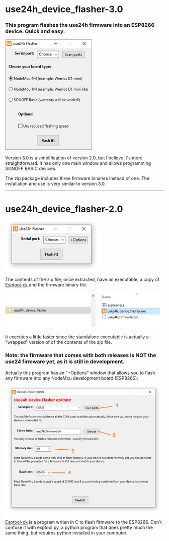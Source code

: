 # use24h_device_flasher-3.0

### This program flashes the use24h firmware into an ESP8266 device. Quick and easy.

<img src="https://github.com/Ungaretti/Gui-for-esptool-ck/blob/master/assets/use24hFlasher3.png">

Version 3.0 is a simplification of version 2.0, but I believe it's more straightforward. It has only one main window and allows programming SONOFF BASIC devices.

The zip package includes three firmware binaries instead of one. The installation and use is very similar to version 3.0.

---

# use24h_device_flasher-2.0

<img src="https://github.com/Ungaretti/Gui-for-esptool-ck/blob/master/assets/Screenshot.PNG">

The contents of the zip file, once extracted, have an executable, a copy of [Esptool-ck](https://github.com/igrr/esptool-ck) and the firmware binary file. 

<img src="https://github.com/Ungaretti/Gui-for-esptool-ck/blob/master/assets/fileview.PNG">

It executes a little faster since the standalone executable is actually a "wrapped" version of of the contents of the zip file.

### Note: the firmware that comes with both releases is NOT the use24 firmware yet, as it is still in development.

Actually this program has an "+Options" window that allows you to flash any firmware into any NodeMcu development board (ESP8266).

<img src="https://github.com/Ungaretti/Gui-for-esptool-ck/blob/master/assets/Screenshot2.png">

[Esptool-ck](https://github.com/igrr/esptool-ck) is a program writen in C to flash firmware to the ESP8266. Don't confuse it with exptool.py, a python program that does pretty much the same thing, but requires python installed in your computer.

